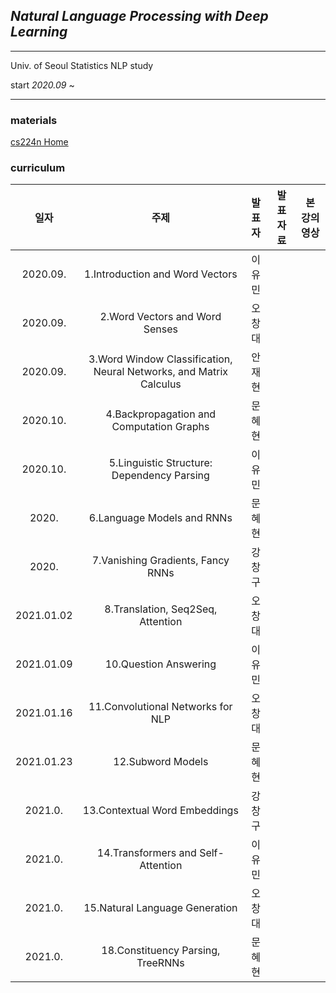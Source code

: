 ## *Natural Language Processing with Deep Learning*
---
Univ. of Seoul Statistics NLP study  
  
start _2020.09_ ~   
  

---
### materials
[cs224n Home](https://web.stanford.edu/class/archive/cs/cs224n/cs224n.1194/)



### curriculum

|     일자     |          주제        |      발표자      | 발표자료 | 본 강의영상 |
|:------------:|:---------------------:|:-------------------:|:--------:|:--------:|
| 2020.09. | 1.Introduction and Word Vectors | 이유민 | | |
| 2020.09. | 2.Word Vectors and Word Senses | 오창대 | | |
| 2020.09. |  3.Word Window Classification, Neural Networks, and Matrix Calculus | 안재현 | | |
| 2020.10. |  4.Backpropagation and Computation Graphs | 문혜현 | | |
| 2020.10. |  5.Linguistic Structure: Dependency Parsing | 이유민 | | |
| 2020. |  6.Language Models and RNNs | 문혜현 | | |
| 2020. |  7.Vanishing Gradients, Fancy RNNs | 강창구 | | |
| 2021.01.02 |  8.Translation, Seq2Seq, Attention | 오창대 | | |
| 2021.01.09 |  10.Question Answering | 이유민 | | |
| 2021.01.16 |  11.Convolutional Networks for NLP | 오창대 | | |
| 2021.01.23 |  12.Subword Models | 문혜현 | | |
| 2021.0. |  13.Contextual Word Embeddings | 강창구 | | |
| 2021.0. |  14.Transformers and Self-Attention | 이유민 | | |
| 2021.0. |  15.Natural Language Generation | 오창대 | | |
| 2021.0. |  18.Constituency Parsing, TreeRNNs | 문혜현 | | |


